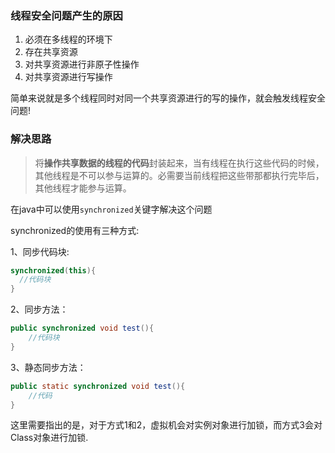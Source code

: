 ### 线程安全问题产生的原因

1. 必须在多线程的环境下
2. 存在共享资源
3. 对共享资源进行非原子性操作
4. 对共享资源进行写操作

简单来说就是多个线程同时对同一个共享资源进行的写的操作，就会触发线程安全问题!

### 解决思路

> ​	将**操作共享数据的线程的代码**封装起来，当有线程在执行这些代码的时候，其他线程是不可以参与运算的。必需要当前线程把这些带那都执行完毕后，其他线程才能参与运算。

在java中可以使用`synchronized`关键字解决这个问题

synchronized的使用有三种方式:

1、同步代码块:

```java
synchronized(this){
  //代码块
}
```

2、同步方法：

```java
public synchronized void test(){
    //代码块
}
```

3、静态同步方法：

```java
public static synchronized void test(){
    //代码
}
```

​	这里需要指出的是，对于方式1和2，虚拟机会对实例对象进行加锁，而方式3会对Class对象进行加锁.
